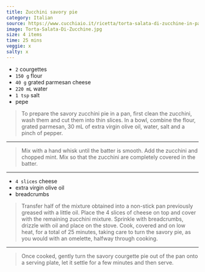 ```yaml
---
title: Zucchini savory pie
category: Italian
source: https://www.cucchiaio.it/ricetta/torta-salata-di-zucchine-in-padella/
image: Torta-Salata-Di-Zucchine.jpg
size: 4 items
time: 25 mins
veggie: x
salty: x
---
```


* `2` courgettes
* `150 g` flour
* `40 g` grated parmesan cheese
* `220 mL` water
* `1 tsp` salt
* pepe

> To prepare the savory zucchini pie in a pan, first clean the zucchini, wash them and cut them into thin slices. In a bowl, combine the flour, grated parmesan, 30 mL of extra virgin olive oil, water, salt and a pinch of pepper.

---

> Mix with a hand whisk until the batter is smooth. Add the zucchini and chopped mint. Mix so that the zucchini are completely covered in the batter.

---

* `4 slices` cheese
* extra virgin olive oil
* breadcrumbs

> Transfer half of the mixture obtained into a non-stick pan previously greased with a little oil. Place the 4 slices of cheese on top and cover with the remaining zucchini mixture. Sprinkle with breadcrumbs, drizzle with oil and place on the stove. Cook, covered and on low heat, for a total of 25 minutes, taking care to turn the savory pie, as you would with an omelette, halfway through cooking.

---

> Once cooked, gently turn the savory courgette pie out of the pan onto a serving plate, let it settle for a few minutes and then serve.